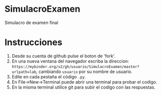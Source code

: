 # SimulacroExamen
Simulacro de examen final

# Instrucciones

1. Desde su cuenta de github pulse el boton de 'fork'.
2. En una nueva ventana del navegador escriba la direccion: `https://mybinder.org/v2/gh/usuario/SimulacroExamen/master?urlpath=lab`, cambiando `usuario` por su nombre de usuario.
3. Edite en cada pestaña el código `.py`.
4. En File->New->Terminal puede abrir una terminal para probar el codigo.
5. En la misma terminal utilice git para subir el codigo con las respuestas.
